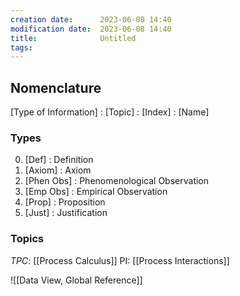 ```yaml
---
creation date:		2023-06-08 14:40
modification date:	2023-06-08 14:40
title: 				Untitled
tags:
---
```


## Nomenclature
[Type of Information] : [Topic] : [Index] : [Name] 

### Types
0. [Def] : Definition
1. [Axiom] : Axiom
2. [Phen Obs] : Phenomenological Observation
3. [Emp Obs] : Empirical Observation
4. [Prop] : Proposition
5. [Just] : Justification

### Topics
*TPC*: [[Process Calculus]]
PI: [[Process Interactions]]

![[Data View, Global Reference]]